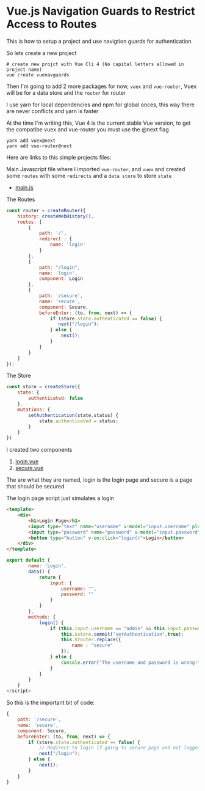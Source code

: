 # Vue.js Navigation Guards to Restrict Access to Routes

This is how to setup a project and use navigtion guards for authentication

So lets create a new project

```shell
# create new projct with Vue Cli 4 (No capital letters allowed in project name)
vue create vuenavguards
```

Then I'm going to add 2 more packages for now, `vuex` and `vue-router`, Vuex will be for a data store and the `router` for router

I use yarn for local dependencies and npm for global onces, this way there are never conflicts and yarn is faster

At the time I'm writing this, Vue 4 is the current stable Vue version, to get the compatibe vuex and vue-router you must use the @next flag 

```shell
yarn add vuex@next
yarn add vue-router@next
```

Here are links to this simple projects files:

Main Javascript file where I imported `vue-router`, and `vuex` and created some `routes` with some `redirects` and a `data store` to store `state`
- [main.js](vueGuards/main.js)

The Routes

```js
const router = createRouter({
    history: createWebHistory(),
    routes: [
        {
            path: '/',
            redirect : {
                name: 'login'
            }
        },
        {
            path: "/login",
            name: 'login',
            component: Login
        },
        {
            path: '/secure',
            name: 'secure',
            component: Secure,
            beforeEnter: (to, from, next) => {
                if (store.state.authenticated == false) {
                   next("/login"); 
                } else {
                    next();
                }
            }
        }
    ]
});
```

The Store

```js
const store = createStore({
    state: {
        authenticated: false
    },
    mutations: {
        setAuthentication(state,status) {
            state.authenticated = status;
        }
    }
})
```

I created two components

1. [login.vue](vueGuards/components/Login.vue)
2. [secure.vue](vueGuards/components/Secure.vue)

The are what they are named, login is the login page and secure is a page that should be secured

The login page script just simulates a login

```html
<template>
    <div>
        <h1>Login Page</h1>
        <input type="text" name="username" v-model="input.username" placeholder="Username"/>
        <input type="password" name="password" v-model="input.password" placeholder="Password"/>
        <button type="button" v-on:click="login()">Login</button>
    </div>
</template>
```

```js
export default {
        name: 'Login',
        data() {
            return {
                input: {
                    username: "",
                    password: ""
                }
            }
        },
        methods: {
            login() {
                if (this.input.username == "admin" && this.input.password == "pass") {
                    this.$store.commit("setAuthentication",true);
                    this.$router.replace({
                        name : "secure"
                    });
                } else {
                    console.error("The username and password is wrong!");
                }
            }
        }
    }
</script>
```

So this is the important bit of code:

```js
{
    path: '/secure',
    name: 'secure',
    component: Secure,
    beforeEnter: (to, from, next) => {
        if (store.state.authenticated == false) {
            // Redirect to login if going to secure page and not logged in
            next("/login"); 
        } else {
            next();
        }
    }
}
```


